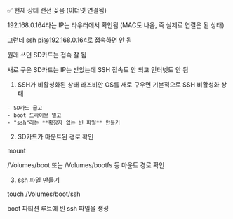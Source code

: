 ✅ 현재 상태
랜선 꽂음 (이더넷 연결됨)

192.168.0.164라는 IP는 라우터에서 확인됨 (MAC도 나옴, 즉 실제로 연결은 된 상태)

그런데 ssh pi@192.168.0.164로 접속하면 안 됨

원래 쓰던 SD카드는 접속 잘 됨

새로 구운 SD카드는 IP는 받았는데 SSH 접속도 안 되고 인터넷도 안 됨


1. SSH가 비활성화된 상태
라즈비안 OS를 새로 구우면 기본적으로 SSH 비활성화 상태
```less
- SD카드 굽고
- boot 드라이브 열고
- "ssh"라는 **확장자 없는 빈 파일** 만들기
```

2. SD카드가 마운트된 경로 확인

mount

/Volumes/boot 또는 /Volumes/bootfs 등 마운트 경로 확인


3. ssh 파일 만들기

touch /Volumes/boot/ssh

boot 파티션 루트에 빈 ssh 파일을 생성






